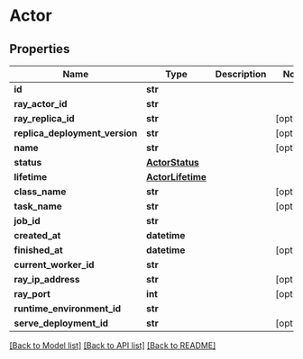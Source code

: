 # Actor

## Properties
Name | Type | Description | Notes
------------ | ------------- | ------------- | -------------
**id** | **str** |  | 
**ray_actor_id** | **str** |  | 
**ray_replica_id** | **str** |  | [optional] 
**replica_deployment_version** | **str** |  | [optional] 
**name** | **str** |  | [optional] 
**status** | [**ActorStatus**](ActorStatus.md) |  | 
**lifetime** | [**ActorLifetime**](ActorLifetime.md) |  | 
**class_name** | **str** |  | [optional] 
**task_name** | **str** |  | [optional] 
**job_id** | **str** |  | 
**created_at** | **datetime** |  | 
**finished_at** | **datetime** |  | [optional] 
**current_worker_id** | **str** |  | 
**ray_ip_address** | **str** |  | [optional] 
**ray_port** | **int** |  | [optional] 
**runtime_environment_id** | **str** |  | 
**serve_deployment_id** | **str** |  | [optional] 

[[Back to Model list]](../README.md#documentation-for-models) [[Back to API list]](../README.md#documentation-for-api-endpoints) [[Back to README]](../README.md)


